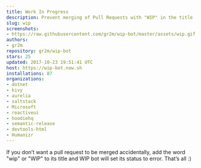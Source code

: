 ```yaml
---
title: Work In Progress
description: Prevent merging of Pull Requests with "WIP" in the title
slug: wip
screenshots:
- https://raw.githubusercontent.com/gr2m/wip-bot/master/assets/wip.gif
authors:
- gr2m
repository: gr2m/wip-bot
stars: 25
updated: 2017-10-23 19:51:41 UTC
host: https://wip-bot.now.sh
installations: 87
organizations:
- dotnet
- kivy
- aurelia
- saltstack
- Microsoft
- reactiveui
- hoodiehq
- semantic-release
- devtools-html
- Humanizr
---
```


If you don’t want a pull request to be merged accidentally, add the word "wip" or "WIP" to its title and WIP bot will set its status to error. That’s all :)

